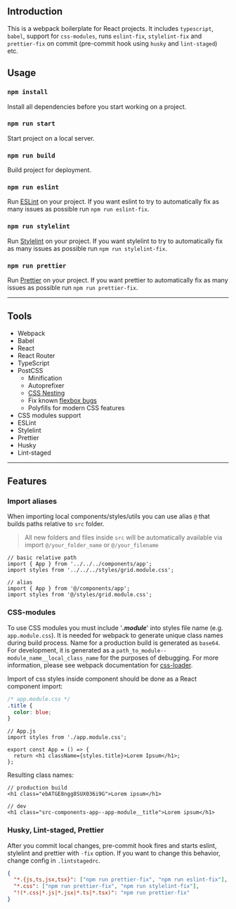 ## Introduction

This is a webpack boilerplate for React projects. It includes `typescript`, `babel`, support for `css-modules`, runs `eslint-fix`, `stylelint-fix` and `prettier-fix` on commit (pre-commit hook using `husky` and `lint-staged`) etc.

## Usage

### `npm install`

Install all dependencies before you start working on a project.

### `npm run start`

Start project on a local server.

### `npm run build`

Build project for deployment.

### `npm run eslint`

Run [ESLint](https://eslint.org/) on your project. If you want eslint to try to automatically fix as many issues as possible run `npm run eslint-fix`.

### `npm run stylelint`

Run [Stylelint](https://stylelint.io/) on your project. If you want stylelint to try to automatically fix as many issues as possible run `npm run stylelint-fix`.

### `npm run prettier`

Run [Prettier](https://prettier.io/) on your project. If you want prettier to automatically fix as many issues as possible run `npm run prettier-fix`.

---

## Tools

- Webpack
- Babel
- React
- React Router
- TypeScript
- PostCSS
  - Minification
  - Autoprefixer
  - [CSS Nesting](https://developer.mozilla.org/en-US/docs/Web/CSS/CSS_nesting)
  - Fix known [flexbox bugs](https://github.com/philipwalton/flexbugs)
  - Polyfills for modern CSS features
- CSS modules support
- ESLint
- Stylelint
- Prettier
- Husky
- Lint-staged

---

## Features

### Import aliases

When importing local components/styles/utils you can use alias `@` that builds paths relative to `src` folder.

> All new folders and files inside `src` will be automatically available via import `@/your_folder_name` or `@/your_filename`

```tsx
// basic relative path
import { App } from '../../../components/app';
import styles from '../../../styles/grid.module.css';

// alias
import { App } from '@/components/app';
import styles from '@/styles/grid.module.css';
```

### CSS-modules

To use CSS modules you must include '**_.module_**' into styles file name (e.g. `app.module.css`). It is needed for webpack to generate unique class names during build process. Name for a production build is generated as `base64`. For development, it is generated as a `path_to_module--module_name__local_class_name` for the purposes of debugging. For more information, please see webpack documentation for [css-loader](https://webpack.js.org/loaders/css-loader/#modules).

Import of css styles inside component should be done as a React component import:

```css
/* app.module.css */
.title {
  color: blue;
}
```

```tsx
// App.js
import styles from './app.module.css';

export const App = () => {
  return <h1 className={styles.title}>Lorem Ipsum</h1>;
};
```

Resulting class names:

```tsx
// production build
<h1 class="ebATGE8ngg8SUX036i9G">Lorem ipsum</h1>

// dev
<h1 class="src-components-app--app-module__title">Lorem ipsum</h1>
```

### Husky, Lint-staged, Prettier

After you commit local changes, pre-commit hook fires and starts eslint, stylelint and prettier with `-fix` option. If you want to change this behavior, change config in `.lintstagedrc`.

```json
{
  "*.{js,ts,jsx,tsx}": ["npm run prettier-fix", "npm run eslint-fix"],
  "*.css": ["npm run prettier-fix", "npm run stylelint-fix"],
  "!(*.css|*.js|*.jsx|*.ts|*.tsx)": "npm run prettier-fix"
}
```
